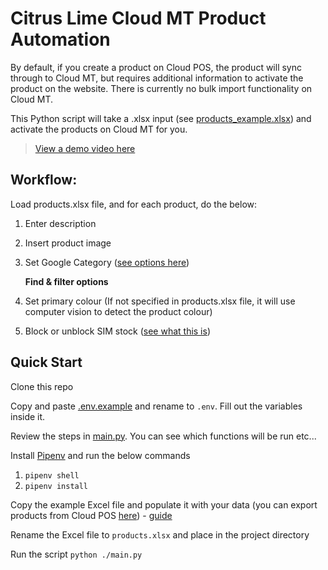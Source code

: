 # Citrus Lime Cloud MT Product Automation
By default, if you create a product on Cloud POS, the product will sync through to Cloud MT, but requires additional information to activate the product on the website. There is currently no bulk import functionality on Cloud MT.

This Python script will take a .xlsx input (see [products_example.xlsx](products_example.xlsx)) and activate the products on Cloud MT for you.

> [View a demo video here](https://youtu.be/Jc8kCqw5HCk)

## Workflow:
Load products.xlsx file, and for each product, do the below:

1. Enter description
2. Insert product image
3. Set Google Category ([see options here](https://www.google.com/basepages/producttype/taxonomy-with-ids.en-GB.txt))

	**Find & filter options**

4. Set primary colour (If not specified in products.xlsx file, it will use computer vision to detect the product colour)
7. Block or unblock SIM stock ([see what this is](https://howto.citruslime.com/94790-cloud-mt/cloud-mt-activating-products-online#:~:text=Block%20SIM%20Stock,the%20supply%20chain.))

## Quick Start
Clone this repo

Copy and paste [.env.example](.env.example) and rename to `.env`. Fill out the variables inside it.

Review the steps in [main.py](main.py). You can see which functions will be run etc...

Install [Pipenv](https://pypi.org/project/pipenv/) and run the below commands

1. `pipenv shell`
2. `pipenv install`

Copy the example Excel file and populate it with your data (you can export products from Cloud POS [here](https://pos.citruslime.com/backofficeux/wizards.aspx#:~:text=Modify%20Item%20Detail%20Wizard)) - [guide](https://citrus-lime.helpjuice.com/41975-product-inventory-management/296668-using-wizards-to-make-bulk-changes-to-items)

Rename the Excel file to `products.xlsx` and place in the project directory

Run the script `python ./main.py`